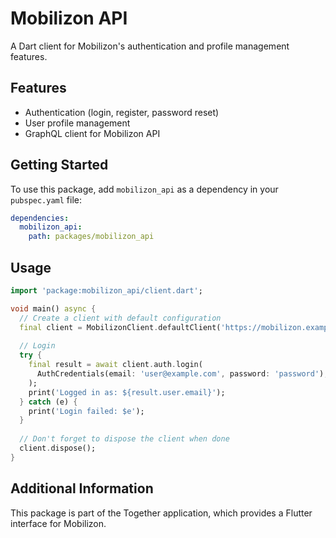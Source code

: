 # Mobilizon API

A Dart client for Mobilizon's authentication and profile management features.

## Features

- Authentication (login, register, password reset)
- User profile management
- GraphQL client for Mobilizon API

## Getting Started

To use this package, add `mobilizon_api` as a dependency in your `pubspec.yaml` file:

```yaml
dependencies:
  mobilizon_api:
    path: packages/mobilizon_api
```

## Usage

```dart
import 'package:mobilizon_api/client.dart';

void main() async {
  // Create a client with default configuration
  final client = MobilizonClient.defaultClient('https://mobilizon.example.org/api');
  
  // Login
  try {
    final result = await client.auth.login(
      AuthCredentials(email: 'user@example.com', password: 'password'),
    );
    print('Logged in as: ${result.user.email}');
  } catch (e) {
    print('Login failed: $e');
  }
  
  // Don't forget to dispose the client when done
  client.dispose();
}
```

## Additional Information

This package is part of the Together application, which provides a Flutter interface for Mobilizon.